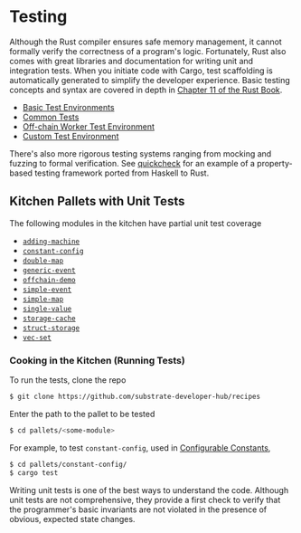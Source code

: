 # Testing

Although the Rust compiler ensures safe memory management, it cannot formally verify the correctness
of a program's logic. Fortunately, Rust also comes with great libraries and documentation for
writing unit and integration tests. When you initiate code with Cargo, test scaffolding is
automatically generated to simplify the developer experience. Basic testing concepts and syntax are
covered in depth in
[Chapter 11 of the Rust Book](https://doc.rust-lang.org/book/ch11-00-testing.html).

-   [Basic Test Environments](./mock.md)
-   [Common Tests](./common.md)
-   [Off-chain Worker Test Environment](./off-chain-workers.md)
-   [Custom Test Environment](./externalities.md)

There's also more rigorous testing systems ranging from mocking and fuzzing to formal verification.
See [quickcheck](https://docs.rs/quickcheck/0.9.0/quickcheck/) for an example of a property-based
testing framework ported from Haskell to Rust.

## Kitchen Pallets with Unit Tests

The following modules in the kitchen have partial unit test coverage

-   [`adding-machine`](https://github.com/substrate-developer-hub/recipes/tree/master/pallets/adding-machine)
-   [`constant-config`](https://github.com/substrate-developer-hub/recipes/tree/master/pallets/constant-config)
-   [`double-map`](https://github.com/substrate-developer-hub/recipes/tree/master/pallets/double-map)
-   [`generic-event`](https://github.com/substrate-developer-hub/recipes/tree/master/pallets/generic-event)
-   [`offchain-demo`](https://github.com/substrate-developer-hub/recipes/tree/master/pallets/offchain-demo)
-   [`simple-event`](https://github.com/substrate-developer-hub/recipes/tree/master/pallets/simple-event)
-   [`simple-map`](https://github.com/substrate-developer-hub/recipes/tree/master/pallets/simple-map)
-   [`single-value`](https://github.com/substrate-developer-hub/recipes/tree/master/pallets/single-value)
-   [`storage-cache`](https://github.com/substrate-developer-hub/recipes/tree/master/pallets/storage-cache)
-   [`struct-storage`](https://github.com/substrate-developer-hub/recipes/tree/master/pallets/struct-storage)
-   [`vec-set`](https://github.com/substrate-developer-hub/recipes/tree/master/pallets/vec-set)

### Cooking in the Kitchen (Running Tests)

To run the tests, clone the repo

```bash
$ git clone https://github.com/substrate-developer-hub/recipes
```

Enter the path to the pallet to be tested

```bash
$ cd pallets/<some-module>
```

For example, to test `constant-config`, used in
[Configurable Constants](https://substrate.dev/recipes/3-entrees/constants.html),

```bash
$ cd pallets/constant-config/
$ cargo test
```

Writing unit tests is one of the best ways to understand the code. Although unit tests are not
comprehensive, they provide a first check to verify that the programmer's basic invariants are not
violated in the presence of obvious, expected state changes.
